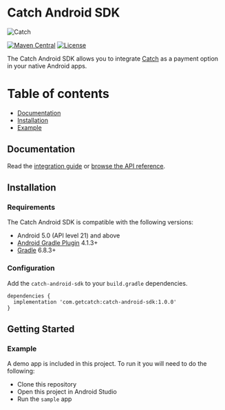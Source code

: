 # Catch Android SDK

![Catch](https://user-images.githubusercontent.com/74115740/207220638-ef31c835-9a06-49d3-a8e5-d4e49acaae10.png)

[![Maven Central](https://maven-badges.herokuapp.com/maven-central/com.getcatch/catch-android-sdk/badge.svg)](https://maven-badges.herokuapp.com/maven-central/com.getcatch/catch-android-sdk)
[![License](https://img.shields.io/badge/license-MIT-lightgray)](https://github.com/getcatch/catch-android-sdk/blob/main/LICENSE)

The Catch Android SDK allows you to integrate [Catch](https://www.getcatch.com) as a payment option in your native Android apps.

Table of contents
=================

<!--ts-->
* [Documentation](#documentation)
* [Installation](#installation)
* [Example](#example)
<!--te-->

## Documentation

Read the [integration guide](https://catch.readme.io/reference/catch-android-sdk) or [browse the API reference](https://getcatch.github.io/catch-android-sdk/).

## Installation

### Requirements

The Catch Android SDK is compatible with the following versions:

- Android 5.0 (API level 21) and above
- [Android Gradle Plugin](https://developer.android.com/build/releases/gradle-plugin) 4.1.3+
- [Gradle](https://gradle.org/releases/) 6.8.3+

### Configuration

Add the `catch-android-sdk` to your `build.gradle` dependencies.

```
dependencies {
  implementation 'com.getcatch:catch-android-sdk:1.0.0'
}
```

## Getting Started

### Example

A demo app is included in this project. To run it you will need to do the following:
- Clone this repository
- Open this project in Android Studio
- Run the `sample` app
